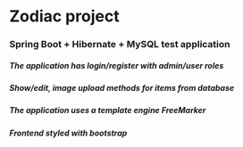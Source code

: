 # Zodiac project
### Spring Boot + Hibernate + MySQL test application

##### The application has login/register with admin/user roles
##### Show/edit, image upload methods for items from database
##### The application uses a template engine FreeMarker
##### Frontend styled with bootstrap 


